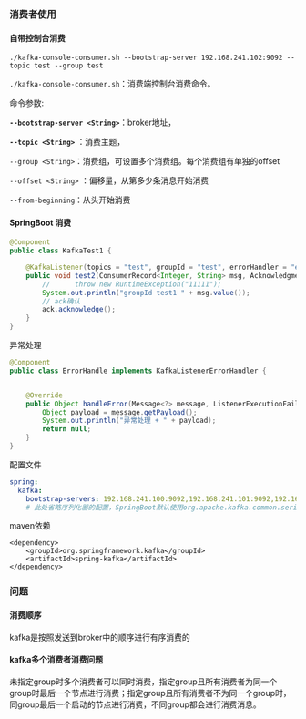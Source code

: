 ### 消费者使用

#### 自带控制台消费

```shell
./kafka-console-consumer.sh --bootstrap-server 192.168.241.102:9092 --topic test --group test
```

`./kafka-console-consumer.sh`：消费端控制台消费命令。

命令参数:

 **`--bootstrap-server <String>`**：broker地址，

**`--topic <String>`**  ：消费主题，

`--group <String>`：消费组，可设置多个消费组。每个消费组有单独的offset

`--offset <String>` ：偏移量，从第多少条消息开始消费

`--from-beginning`：从头开始消费



#### SpringBoot 消费

```java
@Component
public class KafkaTest1 {

    @KafkaListener(topics = "test", groupId = "test", errorHandler = "errorHandle")
    public void test2(ConsumerRecord<Integer, String> msg, Acknowledgment ack) {
        //      throw new RuntimeException("11111");
        System.out.println("groupId test1 " + msg.value());
        // ack确认
        ack.acknowledge();
    }
}
```



异常处理

```java
@Component
public class ErrorHandle implements KafkaListenerErrorHandler {


    @Override
    public Object handleError(Message<?> message, ListenerExecutionFailedException exception) {
        Object payload = message.getPayload();
        System.out.println("异常处理 + " + payload);
        return null;
    }
}
```



配置文件

```yaml
spring:
  kafka: 
    bootstrap-servers: 192.168.241.100:9092,192.168.241.101:9092,192.168.241.102:9092 # 多个broker之间逗号分隔
    # 此处省略序列化器的配置，SpringBoot默认使用org.apache.kafka.common.serialization.StringSerializer
```



maven依赖

```pom
<dependency>
    <groupId>org.springframework.kafka</groupId>
    <artifactId>spring-kafka</artifactId>
</dependency>
```



### 问题

#### 消费顺序

kafka是按照发送到broker中的顺序进行有序消费的

#### kafka多个消费者消费问题

未指定group时多个消费者可以同时消费，指定group且所有消费者为同一个group时最后一个节点进行消费；指定group且所有消费者不为同一个group时，同group最后一个启动的节点进行消费，不同group都会进行消费消息。
